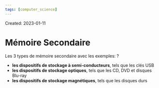 ```yaml
---
tags: [computer_science] 
---
```

Created: 2023-01-11

# Mémoire Secondaire

Les 3 types de mémoire secondaire avec les exemples:
?
- **les dispositifs de stockage à semi-conducteurs**, tels que les clés USB
- **les dispositifs de stockage optiques**, tels que les CD, DVD et disques Blu-ray
- **les dispositifs de stockage magnétiques**, tels que les disques durs
<!--SR:!2023-05-10,67,230-->